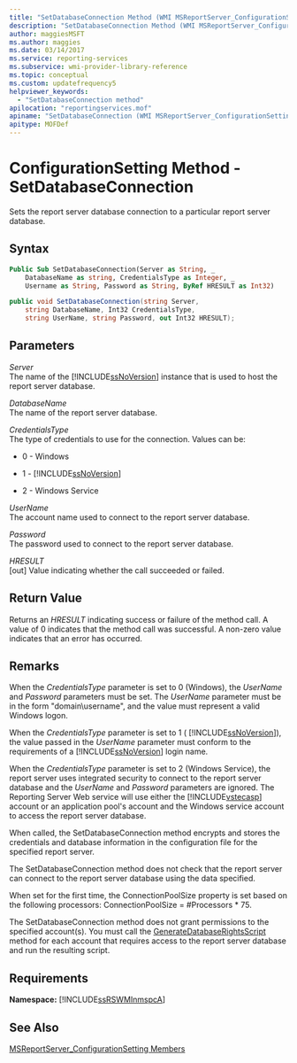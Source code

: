 ```yaml
---
title: "SetDatabaseConnection Method (WMI MSReportServer_ConfigurationSetting)"
description: "SetDatabaseConnection Method (WMI MSReportServer_ConfigurationSetting)"
author: maggiesMSFT
ms.author: maggies
ms.date: 03/14/2017
ms.service: reporting-services
ms.subservice: wmi-provider-library-reference
ms.topic: conceptual
ms.custom: updatefrequency5
helpviewer_keywords:
  - "SetDatabaseConnection method"
apilocation: "reportingservices.mof"
apiname: "SetDatabaseConnection (WMI MSReportServer_ConfigurationSetting Class)"
apitype: MOFDef
---
```

# ConfigurationSetting Method - SetDatabaseConnection
  Sets the report server database connection to a particular report server database.  
  
## Syntax  
  
```vb  
Public Sub SetDatabaseConnection(Server as String, _  
    DatabaseName as string, CredentialsType as Integer, _  
    Username as String, Password as String, ByRef HRESULT as Int32)  
```  
  
```csharp  
public void SetDatabaseConnection(string Server,   
    string DatabaseName, Int32 CredentialsType,   
    string UserName, string Password, out Int32 HRESULT);  
```  
  
## Parameters  
 *Server*  
 The name of the [!INCLUDE[ssNoVersion](../../includes/ssnoversion-md.md)] instance that is used to host the report server database.  
  
 *DatabaseName*  
 The name of the report server database.  
  
 *CredentialsType*  
 The type of credentials to use for the connection. Values can be:  
  
-   0 - Windows  
  
-   1 - [!INCLUDE[ssNoVersion](../../includes/ssnoversion-md.md)]  
  
-   2 - Windows Service  
  
 *UserName*  
 The account name used to connect to the report server database.  
  
 *Password*  
 The password used to connect to the report server database.  
  
 *HRESULT*  
 [out] Value indicating whether the call succeeded or failed.  
  
## Return Value  
 Returns an *HRESULT* indicating success or failure of the method call. A value of 0 indicates that the method call was successful. A non-zero value indicates that an error has occurred.  
  
## Remarks  
 When the *CredentialsType* parameter is set to 0 (Windows), the *UserName* and *Password* parameters must be set. The *UserName* parameter must be in the form "domain\username", and the value must represent a valid Windows logon.  
  
 When the *CredentialsType* parameter is set to 1 ( [!INCLUDE[ssNoVersion](../../includes/ssnoversion-md.md)]), the value passed in the *UserName* parameter must conform to the requirements of a [!INCLUDE[ssNoVersion](../../includes/ssnoversion-md.md)] login name.  
  
 When the *CredentialsType* parameter is set to 2 (Windows Service), the report server uses integrated security to connect to the report server database and the *UserName* and *Password* parameters are ignored. The Reporting Server Web service will use either the [!INCLUDE[vstecasp](../../includes/vstecasp-md.md)] account or an application pool's account and the Windows service account to access the report server database.  
  
 When called, the SetDatabaseConnection method encrypts and stores the credentials and database information in the configuration file for the specified report server.  
  
 The SetDatabaseConnection method does not check that the report server can connect to the report server database using the data specified.  
  
 When set for the first time, the ConnectionPoolSize property is set based on the following processors: ConnectionPoolSize = #Processors * 75.  
  
 The SetDatabaseConnection method does not grant permissions to the specified account(s). You must call the [GenerateDatabaseRightsScript](../../reporting-services/wmi-provider-library-reference/configurationsetting-method-generatedatabaserightsscript.md) method for each account that requires access to the report server database and run the resulting script.  
  
## Requirements  
 **Namespace:** [!INCLUDE[ssRSWMInmspcA](../../includes/ssrswminmspca-md.md)]  
  
## See Also  
 [MSReportServer_ConfigurationSetting Members](../../reporting-services/wmi-provider-library-reference/msreportserver-configurationsetting-members.md)  
  
  
